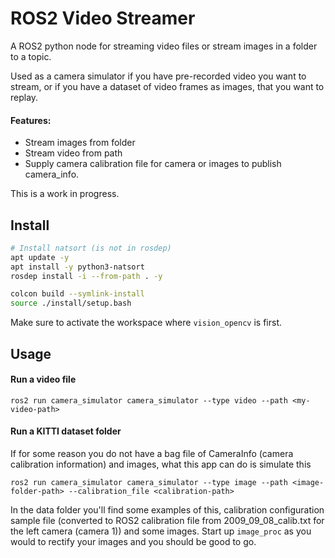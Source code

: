 # ROS2 Video Streamer

A ROS2 python node for streaming video files or stream images in a folder to a topic. 

Used as a camera simulator if you have pre-recorded video you want to stream, or if you have a dataset of video frames as images, that you want to replay.

#### Features:
- Stream images from folder
- Stream video from path
- Supply camera calibration file for camera or images to publish camera_info.

This is a work in progress.

## Install
``` bash
# Install natsort (is not in rosdep)
apt update -y
apt install -y python3-natsort
rosdep install -i --from-path . -y

colcon build --symlink-install
source ./install/setup.bash
```

Make sure to activate the workspace where `vision_opencv` is first.

## Usage

#### Run a video file

`ros2 run camera_simulator camera_simulator --type video --path <my-video-path>`


#### Run a KITTI dataset folder
If for some reason you do not have a bag file of CameraInfo (camera calibration information) and
images, what this app can do is simulate this

`ros2 run camera_simulator camera_simulator --type image --path <image-folder-path> --calibration_file <calibration-path>`

In the data folder you'll find some examples of this, calibration configuration sample file (converted to ROS2 calibration file from 2009_09_08_calib.txt for the left camera (camera 1)) and some images. Start up `image_proc` as you would to rectify
your images and you should be good to go.
